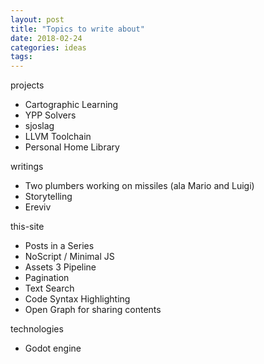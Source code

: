 ```yaml
---
layout: post
title: "Topics to write about"
date: 2018-02-24
categories: ideas
tags:
---
```


projects

- Cartographic Learning
- YPP Solvers
- sjoslag
- LLVM Toolchain
- Personal Home Library

writings

- Two plumbers working on missiles (ala Mario and Luigi)
- Storytelling
- Ereviv

this-site

- Posts in a Series
- NoScript / Minimal JS
- Assets 3 Pipeline
- Pagination
- Text Search
- Code Syntax Highlighting
- Open Graph for sharing contents

technologies

- Godot engine
